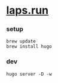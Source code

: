 # [laps.run](https://laps.run)

### setup

```
brew update
brew install hugo
```

### dev

```
hugo server -D -w
```
